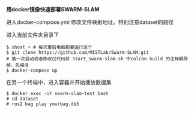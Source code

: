 
**用docker镜像快速部署SWARM-SLAM**


进入docker-compose.yml
修改文件映射地址。特别注意dataset的路径

进入当前文件夹目录下
```
$ xhost + # 每次重启电脑都要运行这个
$ git clone https://github.com/MISTLab/Swarm-SLAM.git
# 第一次启动或者修改过代码将 start_swarm-slam.sh 中colcon build 的注释解除掉，先编译
$ docker-compose up 
```
在另一个终端中，进入容器并开始播放数据集
```
$ docker exec -it swarm-slam-test bash
# cd dataset
# ros2 bag play yourbag.db3
```

# 
